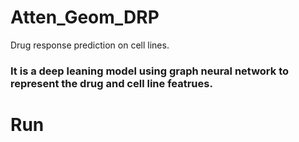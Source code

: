 # Atten_Geom_DRP
Drug response prediction on cell lines.
### It is a deep leaning model using graph neural network to represent the drug and cell line featrues.
# Run 